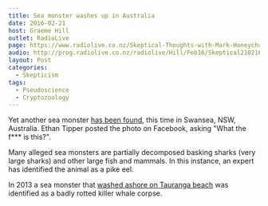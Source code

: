```yaml
---
title: Sea monster washes up in Australia
date: 2016-02-21
host: Graeme Hill
outlet: RadioLive
page: https://www.radiolive.co.nz/Skeptical-Thoughts-with-Mark-Honeychurch/tabid/506/articleID/113511/Default.aspx
audio: http://prog.radiolive.co.nz/radiolive/Hill/Feb16/Skeptical210216.mp3
layout: Post
categories:
  - Skepticism
tags:
  - Pseudoscience
  - Cryptozoology
---
```


Yet another sea monster [has been found](http://www.nzherald.co.nz/world/news/article.cfm?c_id=2&objectid=11590644), this time in Swansea, NSW, Australia. Ethan Tipper posted the photo on Facebook, asking "What the f\*\*\* is this?".

<!-- more -->

Many alleged sea monsters are partially decomposed basking sharks (very large sharks) and other large fish and mammals. In this instance, an expert has identified the animal as a pike eel.

In 2013 a sea monster that [washed ashore on Tauranga beach](http://www.nzherald.co.nz/nz/news/article.cfm?c_id=1&objectid=10882631) was identified as a badly rotted killer whale corpse.
